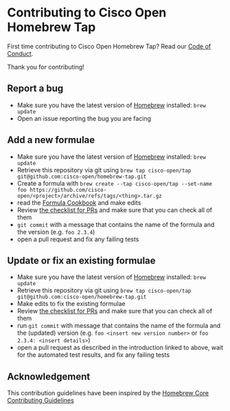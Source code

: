 # Contributing to Cisco Open Homebrew Tap

First time contributing to Cisco Open Homebrew Tap? Read our [Code of Conduct](./CODE_OF_CONDUCT.md).

Thank you for contributing!

## Report a bug

- Make sure you have the latest version of [Homebrew](https://brew.sh/) installed: `brew update`
- Open an issue reporting the bug you are facing

## Add a new formulae

- Make sure you have the latest version of [Homebrew](https://brew.sh/) installed: `brew update`
- Retrieve this repository via git using `brew tap cisco-open/tap git@github.com:cisco-open/homebrew-tap.git`
- Create a formula with `brew create --tap cisco-open/tap --set-name foo https://github.com/cisco-open/<project>/archive/refs/tags/<thing>.tar.gz`
- read the [Formula Cookbook](https://docs.brew.sh/Formula-Cookbook) and make edits
- Review [the checklist for PRs](https://github.com/cisco-open/homebrew-tap/blob/main/.github/PULL_REQUEST_TEMPLATE.md) and make sure that you can check all of them
- `git commit`  with a message that contains the name of the formula and the version (e.g. `foo 2.3.4`)
- open a pull request and fix any failing tests

## Update or fix an existing formulae

- Make sure you have the latest version of [Homebrew](https://brew.sh/) installed: `brew update`
- Retrieve this repository via git using `brew tap cisco-open/tap git@github.com:cisco-open/homebrew-tap.git`
- Make edits to fix the existing formulae
- Review [the checklist for PRs](https://github.com/cisco-open/homebrew-tap/blob/main/.github/PULL_REQUEST_TEMPLATE.md) and make sure that you can check all of them
- run `git commit` with message that contains the name of the formula and the (updated) version (e.g. `foo <insert new version number>` or `foo 2.3.4: <insert details>`)
- open a pull request as described in the introduction linked to above, wait for the automated test results, and fix any failing tests

## Acknowledgement

This contribution guidelines have been inspired by the [Homebrew Core Contributing Guidelines](https://github.com/Homebrew/homebrew-core/blob/master/CONTRIBUTING.md)
